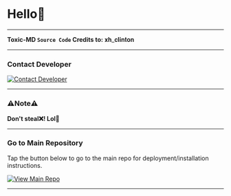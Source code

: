 # Hello🪽

---

**Toxic-MD `Source Code` Credits to:** 𝐱𝐡_𝐜𝐥𝐢𝐧𝐭𝐨𝐧 

---

### Contact Developer

[![Contact Developer](https://img.shields.io/badge/Contact%20Developer-Click%20Here-brightgreen?style=for-the-badge&logo=whatsapp&logoColor=white)](https://api.whatsapp.com/send?phone=254735342808)

---

### ⚠️Note⚠️

**Don't steal❌! Lol🤣**

---

### Go to Main Repository

Tap the button below to go to the main repo for deployment/installation instructions.

[![View Main Repo](https://img.shields.io/badge/VIEW%20MAIN%20REPO-Click%20Here-brightblue?style=for-the-badge)](https://github.com/xhclintohn/Toxic-MD)

---